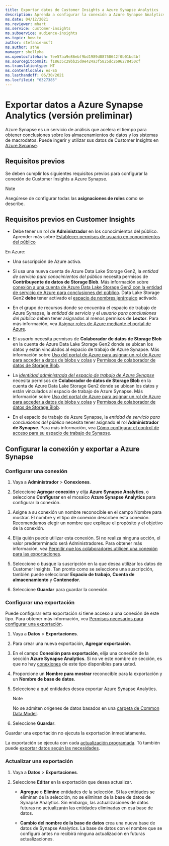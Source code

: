```yaml
---
title: Exportar datos de Customer Insights a Azure Synapse Analytics
description: Aprenda a configurar la conexión a Azure Synapse Analytics.
ms.date: 04/12/2021
ms.reviewer: mhart
ms.service: customer-insights
ms.subservice: audience-insights
ms.topic: how-to
author: stefanie-msft
ms.author: sthe
manager: shellyha
ms.openlocfilehash: 7ee57aa9e86ebf9bd1989d88750642f0b01bd4bf
ms.sourcegitcommit: f18635c29bb25d9e424a3f5825dc2696278450cf
ms.translationtype: HT
ms.contentlocale: es-ES
ms.lasthandoff: 06/30/2021
ms.locfileid: "6327385"
---
```

# <a name="export-data-to-azure-synapse-analytics-preview"></a>Exportar datos a Azure Synapse Analytics (versión preliminar)

Azure Synapse es un servicio de análisis que acelera el tiempo para obtener conclusiones sobre los almacenamientos de datos y los sistemas de macrodatos. Puede ingerir y utilizar sus datos de Customer Insights en [Azure Synapse](/azure/synapse-analytics/overview-what-is).

## <a name="prerequisites"></a>Requisitos previos

Se deben cumplir los siguientes requisitos previos para configurar la conexión de Customer Insights a Azure Synapse.

> [!NOTE]
> Asegúrese de configurar todas las **asignaciones de roles** como se describe.  

## <a name="prerequisites-in-customer-insights"></a>Requisitos previos en Customer Insights

* Debe tener un rol de **Administrador** en los conocimientos del público. Aprender más sobre [Establecer permisos de usuario en conocimientos del público](permissions.md#assign-roles-and-permissions)

En Azure: 

- Una suscripción de Azure activa.

- Si usa una nueva cuenta de Azure Data Lake Storage Gen2, la *entidad de servicio para conocimientos del público* necesita permisos de **Contribuyente de datos de Storage Blob**. Más información sobre [conexión a una cuenta de Azure Data Lake Storage Gen2 con la entidad de servicio de Azure para conclusiones del público](connect-service-principal.md). Data Lake Storage Gen2 **debe** tener activado el [espacio de nombres jerárquico](/azure/storage/blobs/data-lake-storage-namespace) activado.

- En el grupo de recursos donde se encuentra el espacio de trabajo de Azure Synapse, la *entidad de servicio* y el *usuario para conclusiones del público* deben tener asignados al menos permisos de **Lector**. Para más información, vea [Asignar roles de Azure mediante el portal de Azure](/azure/role-based-access-control/role-assignments-portal).

- El *usuario* necesita permisos de **Colaborador de datos de Storage Blob** en la cuenta de Azure Data Lake Storage Gen2 donde se ubican los datos y están vinculados al espacio de trabajo de Azure Synapse. Más información sobre [Uso del portal de Azure para asignar un rol de Azure para acceder a datos de blobs y colas](/azure/storage/common/storage-auth-aad-rbac-portal) y [Permisos de colaborador de datos de Storage Blob](/azure/role-based-access-control/built-in-roles#storage-blob-data-contributor).

- La *[identidad administrada del espacio de trabajo de Azure Synapse](/azure/synapse-analytics/security/synapse-workspace-managed-identity)* necesita permisos de **Colaborador de datos de Storage Blob** en la cuenta de Azure Data Lake Storage Gen2 donde se ubican los datos y están vinculados al espacio de trabajo de Azure Synapse. Más información sobre [Uso del portal de Azure para asignar un rol de Azure para acceder a datos de blobs y colas](/azure/storage/common/storage-auth-aad-rbac-portal) y [Permisos de colaborador de datos de Storage Blob](/azure/role-based-access-control/built-in-roles#storage-blob-data-contributor).

- En el espacio de trabajo de Azure Synapse, la *entidad de servicio para conclusiones del público* necesita tener asignado el rol **Administrador de Synapse**. Para más información, vea [Cómo configurar el control de acceso para su espacio de trabajo de Synapse](/azure/synapse-analytics/security/how-to-set-up-access-control).

## <a name="set-up-the-connection-and-export-to-azure-synapse"></a>Configurar la conexión y exportar a Azure Synapse

### <a name="configure-a-connection"></a>Configurar una conexión

1. Vaya a **Administrador** > **Conexiones**.

1. Seleccione **Agregar conexión** y elija **Azure Synapse Analytics**, o seleccione **Configurar** en el mosaico **Azure Synapse Analytics** para configurar la conexión.

1. Asigne a su conexión un nombre reconocible en el campo Nombre para mostrar. El nombre y el tipo de conexión describen esta conexión. Recomendamos elegir un nombre que explique el propósito y el objetivo de la conexión.

1. Elija quién puede utilizar esta conexión. Si no realiza ninguna acción, el valor predeterminado será Administradores. Para obtener más información, vea [Permitir que los colaboradores utilicen una conexión para las exportaciones](connections.md#allow-contributors-to-use-a-connection-for-exports).

1. Seleccione o busque la suscripción en la que desea utilizar los datos de Customer Insights. Tan pronto como se seleccione una suscripción, también puede seleccionar **Espacio de trabajo**, **Cuenta de almacenamiento** y **Contenedor**.

1. Seleccione **Guardar** para guardar la conexión.

### <a name="configure-an-export"></a>Configurar una exportación

Puede configurar esta exportación si tiene acceso a una conexión de este tipo. Para obtener más información, vea [Permisos necesarios para configurar una exportación](export-destinations.md#set-up-a-new-export).

1. Vaya a **Datos** > **Exportaciones**.

1. Para crear una nueva exportación, **Agregar exportación**.

1. En el campo **Conexión para exportación**, elija una conexión de la sección **Azure Synapse Analytics**. Si no ve este nombre de sección, es que no hay [conexiones](connections.md) de este tipo disponibles para usted.

1. Proporcione un **Nombre para mostrar** reconocible para la exportación y un **Nombre de base de datos**.

1. Seleccione a qué entidades desea exportar Azure Synapse Analytics.
   > [!NOTE]
   > No se admiten orígenes de datos basados en una [carpeta de Common Data Model](connect-common-data-model.md).

2. Seleccione **Guardar**.

Guardar una exportación no ejecuta la exportación inmediatamente.

La exportación se ejecuta con cada [actualización programada](system.md#schedule-tab). Tú también puede [exportar datos según las necesidades](export-destinations.md#run-exports-on-demand).

### <a name="update-an-export"></a>Actualizar una exportación

1. Vaya a **Datos** > **Exportaciones**.

1. Seleccione **Editar** en la exportación que desea actualizar.

   - **Agregue** o **Elimine** entidades de la selección. Si las entidades se eliminan de la selección, no se eliminan de la base de datos de Synapse Analytics. Sin embargo, las actualizaciones de datos futuras no actualizarán las entidades eliminadas en esa base de datos.

   - **Cambio del nombre de la base de datos** crea una nueva base de datos de Synapse Analytics. La base de datos con el nombre que se configuró antes no recibirá ninguna actualización en futuras actualizaciones.
